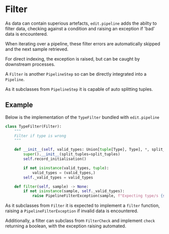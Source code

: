 # Filter

As data can contain superious artefacts, `edit.pipeline` adds the abilty to filter data, checking against a condition and raising an exception if 'bad' data is encountered.

When iterating over a pipeline, these filter errors are automatically skipped and the next sample retrieved.

For direct indexing, the exception is raised, but can be caught by downstream processes.

A `Filter` is another `PipelineStep` so can be directly integrated into a `Pipeline`.

As it subclasses from `PipelineStep` it is capable of auto splitting tuples.

## Example
Below is the implementation of the `TypeFilter` bundled with `edit.pipeline`

```python
class TypeFilter(Filter):
    """
    Filter if type is wrong
    """

    def __init__(self, valid_types: Union[tuple[Type], Type], *, split_tuples: bool = False):
        super().__init__(split_tuples=split_tuples)
        self.record_initialisation()

        if not isinstance(valid_types, tuple):
            valid_types = (valid_types,)
        self._valid_types = valid_types

    def filter(self, sample) -> None:
        if not isinstance(sample, self._valid_types):
            raise PipelineFilterException(sample, f"Expecting type/s {self._valid_types}")
```

As it subclasses from `Filter` it is expected to implement a `filter` function, raising a `PipelineFilterException` if invalid data is encountered.

Additionally, a filter can subclass from `FilterCheck` and implement `check` returning a boolean, with the exception raising automated.